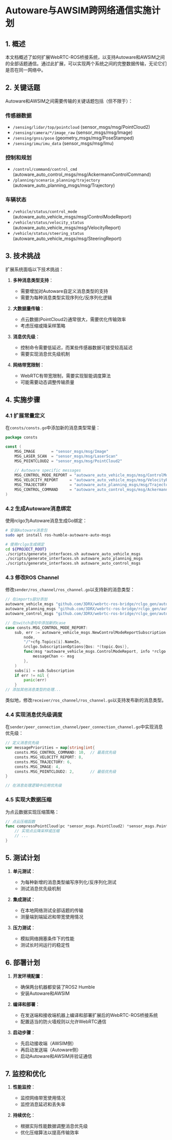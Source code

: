 # Autoware与AWSIM跨网络通信实施计划

## 1. 概述

本文档概述了如何扩展WebRTC-ROS桥接系统，以支持Autoware和AWSIM之间的全部话题通信。通过此扩展，可以实现两个系统之间的完整数据传输，无论它们是否在同一网络中。

## 2. 关键话题

Autoware和AWSIM之间需要传输的关键话题包括（但不限于）：

### 传感器数据
- `/sensing/lidar/top/pointcloud` (sensor_msgs/msg/PointCloud2)
- `/sensing/camera/*/image_raw` (sensor_msgs/msg/Image)
- `/sensing/gnss/pose` (geometry_msgs/msg/PoseStamped)
- `/sensing/imu/imu_data` (sensor_msgs/msg/Imu)

### 控制和规划
- `/control/command/control_cmd` (autoware_auto_control_msgs/msg/AckermannControlCommand)
- `/planning/scenario_planning/trajectory` (autoware_auto_planning_msgs/msg/Trajectory)

### 车辆状态
- `/vehicle/status/control_mode` (autoware_auto_vehicle_msgs/msg/ControlModeReport)
- `/vehicle/status/velocity_status` (autoware_auto_vehicle_msgs/msg/VelocityReport)
- `/vehicle/status/steering_status` (autoware_auto_vehicle_msgs/msg/SteeringReport)

## 3. 技术挑战

扩展系统面临以下技术挑战：

1. **多种消息类型支持**：
   - 需要增加对Autoware自定义消息类型的支持
   - 需要为每种消息类型实现序列化/反序列化逻辑

2. **大数据量传输**：
   - 点云数据(PointCloud2)通常很大，需要优化传输效率
   - 考虑压缩或降采样策略

3. **消息优先级**：
   - 控制命令需要低延迟，而某些传感器数据可接受较高延迟
   - 需要实现消息优先级机制

4. **网络带宽限制**：
   - WebRTC有带宽限制，需要实现智能调度算法
   - 可能需要动态调整传输质量

## 4. 实施步骤

### 4.1 扩展常量定义

在`consts/consts.go`中添加新的消息类型常量：

```go
package consts

const (
    MSG_IMAGE       = "sensor_msgs/msg/Image"
    MSG_LASER_SCAN  = "sensor_msgs/msg/LaserScan"
    MSG_POINTCLOUD2 = "sensor_msgs/msg/PointCloud2"
    
    // Autoware specific messages
    MSG_CONTROL_MODE_REPORT = "autoware_auto_vehicle_msgs/msg/ControlModeReport"
    MSG_VELOCITY_REPORT     = "autoware_auto_vehicle_msgs/msg/VelocityReport"
    MSG_TRAJECTORY          = "autoware_auto_planning_msgs/msg/Trajectory"
    MSG_CONTROL_COMMAND     = "autoware_auto_control_msgs/msg/AckermannControlCommand"
)
```

### 4.2 生成Autoware消息绑定

使用rclgo为Autoware消息生成Go绑定：

```bash
# 安装Autoware消息包
sudo apt install ros-humble-autoware-auto-msgs

# 使用rclgo生成绑定
cd ${PROJECT_ROOT}
./scripts/generate_interfaces.sh autoware_auto_vehicle_msgs
./scripts/generate_interfaces.sh autoware_auto_planning_msgs
./scripts/generate_interfaces.sh autoware_auto_control_msgs
```

### 4.3 修改ROS Channel

修改`sender/ros_channel/ros_channel.go`以支持新的消息类型：

```go
// 在imports部分添加
autoware_vehicle_msgs "github.com/3DRX/webrtc-ros-bridge/rclgo_gen/autoware_auto_vehicle_msgs/msg"
autoware_planning_msgs "github.com/3DRX/webrtc-ros-bridge/rclgo_gen/autoware_auto_planning_msgs/msg"
autoware_control_msgs "github.com/3DRX/webrtc-ros-bridge/rclgo_gen/autoware_auto_control_msgs/msg"

// 在switch语句中添加新的case
case consts.MSG_CONTROL_MODE_REPORT:
    sub, err := autoware_vehicle_msgs.NewControlModeReportSubscription(
        node,
        "/"+cfg.Topics[i].NameIn,
        &rclgo.SubscriptionOptions{Qos: *(topic.Qos)},
        func(msg *autoware_vehicle_msgs.ControlModeReport, info *rclgo.MessageInfo, err error) {
            messageChan <- msg
        },
    )
    subs[i] = sub.Subscription
    if err != nil {
        panic(err)
    }
// 添加其他消息类型的处理...
```

类似地，修改`receiver/ros_channel/ros_channel.go`以支持发布新的消息类型。

### 4.4 实现消息优先级调度

在`sender/peer_connection_channel/peer_connection_channel.go`中实现消息优先级：

```go
// 定义消息优先级
var messagePriorities = map[string]int{
    consts.MSG_CONTROL_COMMAND: 10,  // 最高优先级
    consts.MSG_VELOCITY_REPORT: 8,
    consts.MSG_TRAJECTORY: 6,
    consts.MSG_IMAGE: 4,
    consts.MSG_POINTCLOUD2: 2,       // 最低优先级
}

// 在消息处理逻辑中应用优先级
```

### 4.5 实现大数据压缩

为点云数据实现压缩策略：

```go
// 点云压缩函数
func compressPointCloud(pc *sensor_msgs.PointCloud2) *sensor_msgs.PointCloud2 {
    // 实现点云降采样或压缩
    // ...
}
```

## 5. 测试计划

1. **单元测试**：
   - 为每种新增的消息类型编写序列化/反序列化测试
   - 测试消息优先级机制

2. **集成测试**：
   - 在本地网络测试全部话题的传输
   - 测量端到端延迟和带宽使用情况

3. **压力测试**：
   - 模拟网络拥塞条件下的性能
   - 测试长时间运行的稳定性

## 6. 部署计划

1. **开发环境配置**：
   - 确保两台机器都安装了ROS2 Humble
   - 安装Autoware和AWSIM

2. **编译和部署**：
   - 在发送端和接收端机器上编译和部署扩展后的WebRTC-ROS桥接系统
   - 配置适当的防火墙规则以允许WebRTC通信

3. **启动步骤**：
   - 先启动接收端（AWSIM侧）
   - 再启动发送端（Autoware侧）
   - 启动Autoware和AWSIM并验证通信

## 7. 监控和优化

1. **性能监控**：
   - 监控网络带宽使用情况
   - 监控消息延迟和丢失率

2. **持续优化**：
   - 根据实际性能数据调整消息优先级
   - 优化压缩算法以提高传输效率 